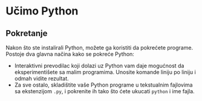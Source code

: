 # Učimo Python

## Pokretanje

Nakon što ste instalirali Python, možete ga koristiti da pokrećete programe. Postoje dva glavna načina kako se pokreće Python:

- Interaktivni prevodilac koji dolazi uz Python vam daje mogućnost da eksperimentišete sa malim programima. Unosite komande liniju po liniju i odmah vidite rezultat.
- Za sve ostalo, skladištite vaše Python programe u tekstualnim fajlovima sa ekstenzijom `.py`, i pokrenite ih tako što ćete ukucati `python` i ime fajla.

